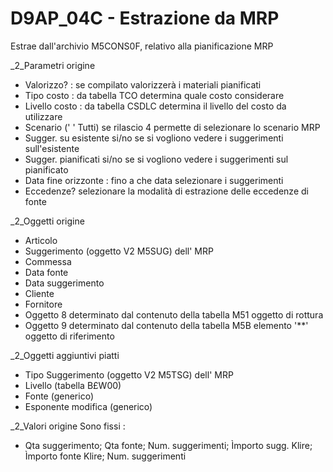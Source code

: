 # D9AP_04C - Estrazione da MRP
Estrae dall'archivio M5CONS0F, relativo alla pianificazione MRP


_2_Parametri origine

- Valorizzo? :  se compilato valorizzerà i materiali pianificati
- Tipo costo :  da tabella TCO determina quale costo considerare
- Livello costo :  da tabella CSDLC determina il livello del costo da utilizzare
- Scenario (' ' Tutti) se rilascio 4 permette di selezionare lo scenario MRP
- Sugger. su esistente si/no se si vogliono vedere i suggerimenti sull'esistente
- Sugger. pianificati si/no se si vogliono vedere i suggerimenti sul pianificato
- Data fine orizzonte :  fino a che data selezionare i suggerimenti
- Eccedenze? selezionare la modalità di estrazione delle eccedenze di fonte

_2_Oggetti origine

- Articolo
- Suggerimento (oggetto V2 M5SUG) dell' MRP
- Commessa
- Data fonte
- Data suggerimento
- Cliente
- Fornitore
- Oggetto 8 determinato dal contenuto della tabella M51 oggetto di rottura
- Oggetto 9 determinato dal contenuto della tabella M5B elemento '**' oggetto di riferimento

_2_Oggetti aggiuntivi piatti

- Tipo Suggerimento (oggetto V2 M5TSG) dell' MRP
- Livello (tabella B£W00)
- Fonte (generico)
- Esponente modifica (generico)

_2_Valori origine
Sono fissi : 

- Qta suggerimento; Qta fonte; Num. suggerimenti; Ìmporto sugg. Klire; Ìmporto fonte Klire; Num. suggerimenti

